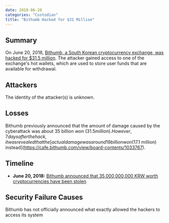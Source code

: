 ```yaml
---
date: 2018-06-20
categories: "Custodian"
title: "Bithumb Hacked for $31 Million"
---
```


## Summary

On June 20, 2018, [Bithumb, a South Korean cryptocurrency exchange, was hacked for $31.5 million](https://www.investopedia.com/news/crypto-exchange-bithumb-hacked-loses-315m/). The attacker gained access to one of the exchange's hot wallets, which are used to store user funds that are available for withdrawal.

## Attackers

The identity of the attacker(s) is unknown.

## Losses

Bithumb previously announced that the amount of damage caused by the cyberattack was about 35 billion won ($31.5 million). However, 7 days after the hack, it was revealed that the [actual damage was around 19 billion won ($17.1 million) instead](https://cafe.bithumb.com/view/board-contents/1033767).

## Timeline

- **June 20, 2018:** [Bithumb announced that 35,000,000,000 KRW worth cryptocurrencies have been stolen](https://cafe.bithumb.com/view/board-contents/1033189)

## Security Failure Causes

Bithumb has not officially announced what exactly allowed the hackers to access its system

